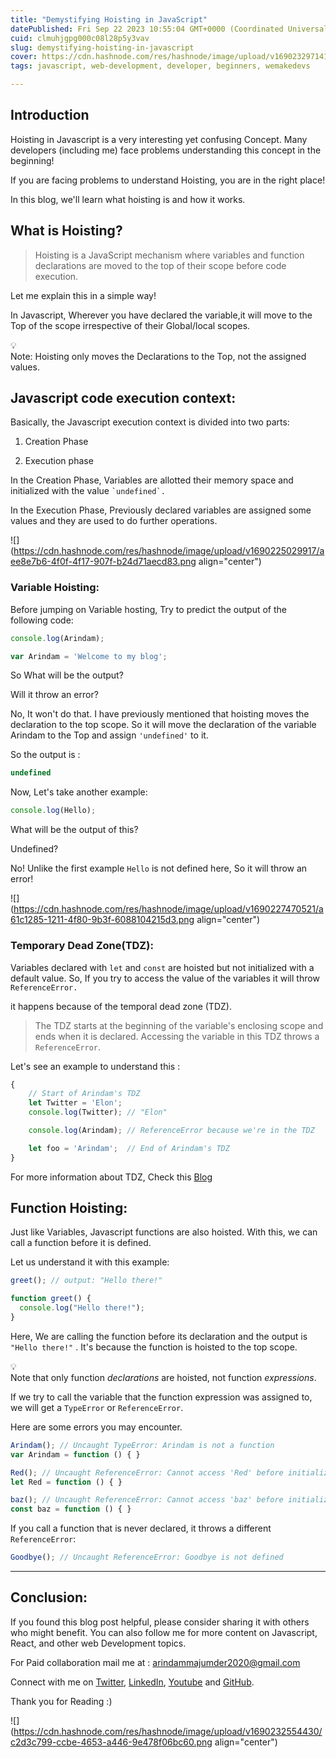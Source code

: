 ```yaml
---
title: "Demystifying Hoisting in JavaScript"
datePublished: Fri Sep 22 2023 10:55:04 GMT+0000 (Coordinated Universal Time)
cuid: clmuhjgpg000c08l28p5y3vav
slug: demystifying-hoisting-in-javascript
cover: https://cdn.hashnode.com/res/hashnode/image/upload/v1690232971411/7dcea987-e235-4198-ad33-44d33c5a373e.png
tags: javascript, web-development, developer, beginners, wemakedevs

---
```


## Introduction

Hoisting in Javascript is a very interesting yet confusing Concept. Many developers (including me) face problems understanding this concept in the beginning!

If you are facing problems to understand Hoisting, you are in the right place!

In this blog, we'll learn what hoisting is and how it works.

## What is Hoisting?

> Hoisting is a JavaScript mechanism where variables and function declarations are moved to the top of their scope before code execution.

Let me explain this in a simple way!

In Javascript, Wherever you have declared the variable,it will move to the Top of the scope irrespective of their Global/local scopes.

<div data-node-type="callout">
<div data-node-type="callout-emoji">💡</div>
<div data-node-type="callout-text">Note: Hoisting only moves the Declarations to the Top, not the assigned values.</div>
</div>

## Javascript code execution context:

Basically, the Javascript execution context is divided into two parts:

1. Creation Phase
    
2. Execution phase
    

In the Creation Phase, Variables are allotted their memory space and initialized with the value `` `undefined`. ``

In the Execution Phase, Previously declared variables are assigned some values and they are used to do further operations.

![](https://cdn.hashnode.com/res/hashnode/image/upload/v1690225029917/aee8e7b6-4f0f-4f17-907f-b24d71aecd83.png align="center")

### Variable Hoisting:

Before jumping on Variable hosting, Try to predict the output of the following code:

```javascript
console.log(Arindam);

var Arindam = 'Welcome to my blog';
```

So What will be the output?

Will it throw an error?

No, It won't do that. I have previously mentioned that hoisting moves the declaration to the top scope. So it will move the declaration of the variable Arindam to the Top and assign `'undefined'` to it.

So the output is :

```javascript
undefined
```

Now, Let's take another example:

```javascript
console.log(Hello);
```

What will be the output of this?

Undefined?

No! Unlike the first example `Hello` is not defined here, So it will throw an error!

![](https://cdn.hashnode.com/res/hashnode/image/upload/v1690227470521/a61c1285-1211-4f80-9b3f-6088104215d3.png align="center")

### Temporary Dead Zone(TDZ):

Variables declared with `let` and `const` are hoisted but not initialized with a default value. So, If you try to access the value of the variables it will throw `ReferenceError.`

it happens because of the temporal dead zone (TDZ).

> The TDZ starts at the beginning of the variable's enclosing scope and ends when it is declared. Accessing the variable in this TDZ throws a `ReferenceError`.

Let's see an example to understand this :

```javascript
{
 	// Start of Arindam's TDZ
  	let Twitter = 'Elon';
	console.log(Twitter); // "Elon"

	console.log(Arindam); // ReferenceError because we're in the TDZ

	let foo = 'Arindam';  // End of Arindam's TDZ
}
```

For more information about TDZ, Check this [Blog](https://www.freecodecamp.org/news/what-is-the-temporal-dead-zone/)

## Function Hoisting:

Just like Variables, Javascript functions are also hoisted. With this, we can call a function before it is defined.

Let us understand it with this example:

```javascript
greet(); // output: "Hello there!"

function greet() {
  console.log("Hello there!");
}
```

Here, We are calling the function before its declaration and the output is `"Hello there!"` . It's because the function is hoisted to the top scope.

<div data-node-type="callout">
<div data-node-type="callout-emoji">💡</div>
<div data-node-type="callout-text">Note that only function <em>declarations</em> are hoisted, not function <em>expressions</em>.</div>
</div>

If we try to call the variable that the function expression was assigned to, we will get a `TypeError` or `ReferenceError`.

Here are some errors you may encounter.

```javascript
Arindam(); // Uncaught TypeError: Arindam is not a function
var Arindam = function () { }

Red(); // Uncaught ReferenceError: Cannot access 'Red' before initialization
let Red = function () { }

baz(); // Uncaught ReferenceError: Cannot access 'baz' before initialization
const baz = function () { }
```

If you call a function that is never declared, it throws a different `ReferenceError`:

```js
Goodbye(); // Uncaught ReferenceError: Goodbye is not defined
```

---

## Conclusion:

If you found this blog post helpful, please consider sharing it with others who might benefit. You can also follow me for more content on Javascript, React, and other web Development topics.

For Paid collaboration mail me at : [arindammajumder2020@gmail.com](mailto:arindammajumder2020@gmail.com)

Connect with me on [Twitter](https://twitter.com/intent/follow?screen_name=Arindam_1729), [LinkedIn](https://www.linkedin.com/in/arindam2004/), [Youtube](https://www.youtube.com/channel/@Arindam_1729) and [GitHub](https://github.com/Arindam200).

Thank you for Reading :)

![](https://cdn.hashnode.com/res/hashnode/image/upload/v1690232554430/c2d3c799-ccbe-4653-a446-9e478f06bc60.png align="center")